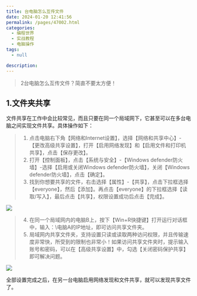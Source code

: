 ```yaml
---
title: 台电脑怎么互传文件
date: 2024-01-20 12:41:56
permalink: /pages/47002.html
categories: 
  - 编程世界
  - 实战教程
  - 电脑操作
tags: 
  - null

description: 
---
```


> 2台电脑怎么互传文件？简直不要太方便！


## 1.文件夹共享
文件共享在工作中会比较常见，而且只要在同一个局域网下，它甚至可以在多台电脑之间实现文件共享。具体操作如下：

>1. 点击电脑右下角【网络和Internet设置】，选择【网络和共享中心】-【更改高级共享设置】，打开【启用网络发现】和【启用文件和打印机共享】，点击【保存更改】。
>2. 打开【控制面板】，点击【系统与安全】-【Windows defender防火墙】-选择【启用或关闭Windows defender防火墙】，关闭【Windows defender防火墙】，点击【确定】。
>3. 找到你想要共享的文件，右击选择【属性】-【共享】，点击下拉框选择【everyone】，然后【添加】。再点击【everyone】的下拉框选择【读取/写入】，最后点击【共享】，权限设置成功后点击【完成】。

![](https://fsvip.gitee.io/imgs/pic/47002/1.png)

>4. 在同一个局域网内的电脑B上，按下【Win+R快捷键】打开运行对话框中，输入：\\电脑A的IP地址，即可访问共享文件夹。
>5. 局域网内共享文件夹，支持设置只读或读取两种访问权限，并且传输速度非常快，所受到的限制也非常小！如果访问共享文件夹时，提示输入账号和密码，可以在【高级共享设置】中，勾选【关闭密码保护共享】即可解决问题。

![](https://fsvip.gitee.io/imgs/pic/47002/2.png)

全部设置完成之后，在另一台电脑启用网络发现和文件共享，就可以发现共享文件了。
